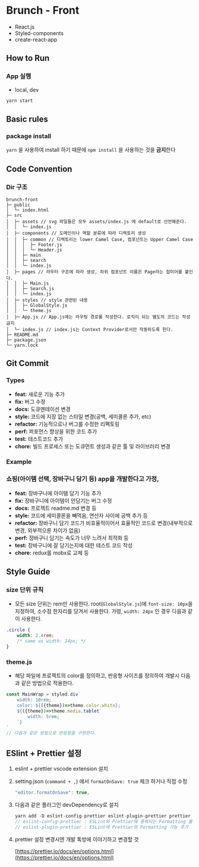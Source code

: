 # Brunch - Front

- React.js
- Styled-components
- create-react-app

## How to Run

### **App 실행**

- local, dev

```css
yarn start
```

## **Basic rules**

### **package install**

`yarn` 을 사용하여 install 하기 때문에 `npm install` 을 사용하는 것을 **금지**한다

## **Code Convention**

### **Dir 구조**

```tsx
brunch-front             
├─ public                
│  └─ index.html         
├─ src                   
│  ├─ assets // svg 파일들은 모두 assets/index.js 에 default로 선언해준다.             
│  │  └─ index.js               
│  ├─ components // 도메인이나 역할 분류에 따라 디렉토리 생성         
│  │  ├─ common // 디렉토리는 lower Camel Case, 컴포넌트는 Upper Camel Case          
│  │  │  ├─ Footer.js    
│  │  │  └─ Header.js    
│  │  ├─ main            
│  │  ├─ search          
│  │  └─ index.js        
│  ├─ pages // 라우터 구조에 따라 생성, 하위 컴포넌트 이름은 Page라는 접미어를 붙인다.            
│  │  ├─ Main.js         
│  │  ├─ Search.js       
│  │  └─ index.js        
│  ├─ styles // style 관련된 내용             
│  │  ├─ GlobalStyle.js  
│  │  └─ theme.js        
│  ├─ App.js // App.js에는 라우팅 경로를 작성한다. 로직이 되는 별도의 코드는 작성 금지           
│  └─ index.js // index.js는 Context Provider로서만 작동하도록 한다.
├─ README.md             
├─ package.json                
└─ yarn.lock
```

## Git Commit

### **Types**

- **feat:** 새로운 기능 추가
- **fix:** 버그 수정
- **docs:** 도큐멘테이션 변경
- **style:** 코드에 지장 없는 스타일 변경(공백, 세미콜론 추가, etc)
- **refactor:** 기능적으로나 버그를 수정한 리펙토링
- **perf:** 퍼포먼스 향상을 위한 코드 추가
- **test:** 테스트코드 추가
- **chore:** 빌드 프로세스 또는 도큐먼트 생성과 같은 툴 및 라이브러리 변경

### **Example**

### **쇼핑(아이템 선택, 장바구니 담기 등) app을 개발한다고 가정,**

- **feat:** 장바구니에 아이템 담기 기능 추가
- **fix:** 장바구니에 아이템이 안담기는 버그 수정
- **docs:** 프로젝트 readme.md 변경 등
- **style:** 코드에 세미콜론을 빼먹음, 연산자 사이에 공백 추가 등
- **refactor:** 장바구니 담기 코드가 비효율적이어서 효율적인 코드로 변경(내부적으로 변경, 외부적으론 차이가 없음)
- **perf:** 장바구니 담기는 속도가 너무 느려서 최적화 등
- **test:** 장바구니에 잘 담기는지에 대한 테스트 코드 작성
- **chore:** redux를 mobx로 교체 등

## Style Guide

### **size 단위 규칙**

- 모든 size 단위는 rem만 사용한다. root(`GlobalStyle.js`)에 `font-size: 10px`을 지정하여, 소수점 한자리를 당겨서 사용한다. 가령, `width: 24px` 인 경우 다음과 같이 사용한다.

```css
.circle {
	width: 2.4rem;
	/* same as width: 24px; */
}
```

### theme.js

- 해당 파일에 프로젝트의 color를 정의하고, 반응형 사이즈를 정의하여 개발시 다음과 같은 방법으로 적용한다.

```jsx
const MainWrap = styled.div`
	width: 10rem;
	color: ${({theme})=>theme.color.white};
	${({theme})=>theme.media.tablet`
		width: 5rem;
	`}
`
// 다음과 같은 방법으로 반응형을 구현한다.
```

## ESlint + Prettier 설정

1. eslint + prettier vscode extension 설치
2. setting.json (`command + ,`) 에서 `formatOnSave: true` 체크 하거나 직접 수정

    ```jsx
    "editor.formatOnSave": true,
    ```

3. 다음과 같은 플러그인 devDependency로 설치

    ```jsx
    yarn add -D eslint-config-prettier eslint-plugin-prettier prettier
    // eslint-config-prettier : ESLint와 Prettier에 중복되는 Formatting 룰 삭제
    // eslint-plugin-prettier : ESLint에 Prettier의 Formatting 기능 추가
    ```

4. prettier 설정 변경시엔 개발 톡방에 이야기하고 변경할 것

    [https://prettier.io/docs/en/options.html](https://prettier.io/docs/en/options.html)

